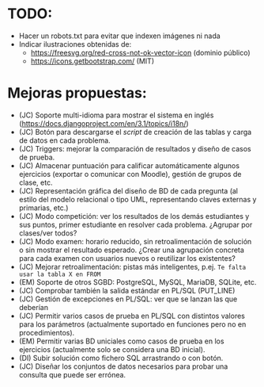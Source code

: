 # TODO:
 * Hacer un robots.txt para evitar que indexen imágenes ni nada
 * Indicar ilustraciones obtenidas de:
   * https://freesvg.org/red-cross-not-ok-vector-icon (dominio público)
   * https://icons.getbootstrap.com/ (MIT)
 
# Mejoras propuestas:
 * (JC) Soporte multi-idioma para mostrar el sistema en inglés (https://docs.djangoproject.com/en/3.1/topics/i18n/)
 * (JC) Botón para descargarse el *script* de creación de las tablas y carga de datos en cada problema.
 * (JC) Triggers: mejorar la comparación de resultados y diseño de casos de prueba.
 * (JC) Almacenar puntuación para calificar automáticamente algunos ejercicios (exportar o comunicar con Moodle), 
 gestión de grupos de clase, etc.
 * (JC) Representación gráfica del diseño de BD de cada pregunta (al estilo del modelo relacional o tipo UML, 
 representando claves externas y primarias, etc.)
 * (JC) Modo competición: ver los resultados de los demás estudiantes y sus puntos, primer estudiante en resolver cada 
 problema. ¿Agrupar por clases/ver todos?
*  (JC) Modo examen: horario reducido, sin retroalimentación de solución o sin mostrar el resultado esperado. ¿Crear 
una agrupación concreta para cada examen con usuarios nuevos o reutilizar los existentes?
* (JC) Mejorar retroalimentación: pistas más inteligentes, p.ej. ```Te falta usar la tabla X en FROM```
* (EM) Soporte de otros SGBD: PostgreSQL, MySQL, MariaDB, SQLite, etc.
* (JC) Comprobar también la salida estándar en PL/SQL (PUT_LINE)
* (JC) Gestión de excepciones en PL/SQL: ver que se lanzan las que deberían
* (JC) Permitir varios casos de prueba en PL/SQL con distintos valores para los parámetros (actualmente suportado 
en funciones pero no en procedimientos).
* (EM) Permitir varias BD uniciales como casos de prueba en los ejercicios (actualmente solo se considera una 
BD inicial).
* (DI) Subir solución como fichero SQL arrastrando o con botón.
* (JC) Diseñar los conjuntos de datos necesarios para probar una consulta que puede ser errónea.

